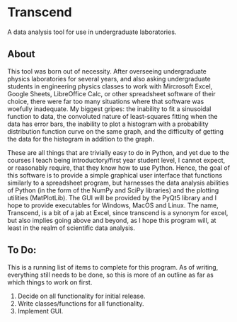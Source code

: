 # Transcend
A data analysis tool for use in undergraduate laboratories.

## About
This tool was born out of necessity. After overseeing undergraduate physics laboratories for several years, and also asking undergraduate students in 
engineering physics classes to work with Mircrosoft Excel, Google Sheets, LibreOffice Calc, or other spreadsheet software of their choice, there were
far too many situations where that software was woefully inadequate. My biggest gripes: the inability to fit a sinusoidal function to data, the convoluted
nature of least-squares fitting when the data has error bars, the inability to plot a histogram with a probability distribution function curve on the same 
graph, and the difficulty of getting the data for the histogram in addition to the graph.

These are all things that are trivially easy to do in Python, and yet due to the courses I teach being introductory/first year student level, I cannot 
expect, or reasonably require, that they know how to use Python. Hence, the goal of this software is to provide a simple graphical user interface that
functions similarly to a spreadsheet program, but harnesses the data analysis abilities of Python (in the form of the NumPy and SciPy libraries) and the
plotting utilities (MatPlotLib). The GUI will be provided by the PyQt5 library and I hope to provide executables for Windows, MacOS and Linux. The name,
Transcend, is a bit of a jab at Excel, since transcend is a synonym for excel, but also implies going above and beyond, as I hope this program will, at 
least in the realm of scientific data analysis.

## To Do:
This is a running list of items to complete for this program. As of writing, everything still needs to be done, so this is more of an outline as far as
which things to work on first.

1. Decide on all functionality for initial release.
2. Write classes/functions for all functionality.
3. Implement GUI.
